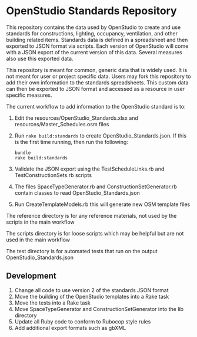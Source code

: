 # OpenStudio Standards Repository 

This repository contains the data used by OpenStudio to create and use standards for constructions, lighting, occupancy, ventilation, and other building related items. Standards data is defined in a spreadsheet and then exported to JSON format via scripts.  Each version of OpenStudio will come with a JSON export of the current version of this data.  Several measures also use this exported data.

This repository is meant for common, generic data that is widely used.  It is not meant for user or project specific data. Users may fork this repository to add their own information to the standards spreadsheets.  This custom data can then be exported to JSON format and accessed as a resource in user specific measures.

The current workflow to add information to the OpenStudio standard is to:

1. Edit the resources/OpenStudio_Standards.xlsx and resources/Master_Schedules.osm files
1. Run `rake build:standards` to create OpenStudio_Standards.json. If this is the first time running, then run the following:

    ```
    bundle
    rake build:standards
    ```
    
1. Validate the JSON export using the TestScheduleLinks.rb and TestConstructionSets.rb scripts
1. The files SpaceTypeGenerator.rb and ConstructionSetGenerator.rb contain classes to read OpenStudio_Standards.json
1. Run CreateTemplateModels.rb this will generate new OSM template files

The reference directory is for any reference materials, not used by the scripts in the main workflow

The scripts directory is for loose scripts which may be helpful but are not used in the main workflow

The test directory is for automated tests that run on the output OpenStudio_Standards.json

## Development

1. Change all code to use version 2 of the standards JSON format
1. Move the building of the OpenStudio templates into a Rake task
1. Move the tests into a Rake task
1. Move SpaceTypeGenerator and ConstructionSetGenerator into the lib directory
1. Update all Ruby code to conform to Rubocop style rules
1. Add additional export formats such as gbXML